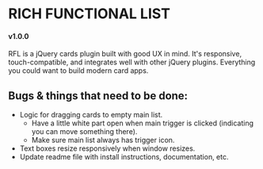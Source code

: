 # RICH FUNCTIONAL LIST
#### v1.0.0

RFL is a jQuery cards plugin built with good UX in mind. It's responsive, touch-compatible, and integrates well with other jQuery plugins. Everything you could want to build modern card apps.

## Bugs & things that need to be done:
  - Logic for dragging cards to empty main list.
    - Have a little white part open when main trigger is clicked (indicating you can move something there).
    - Make sure main list always has trigger icon.
  - Text boxes resize responsively when window resizes.
  - Update readme file with install instructions, documentation, etc.
